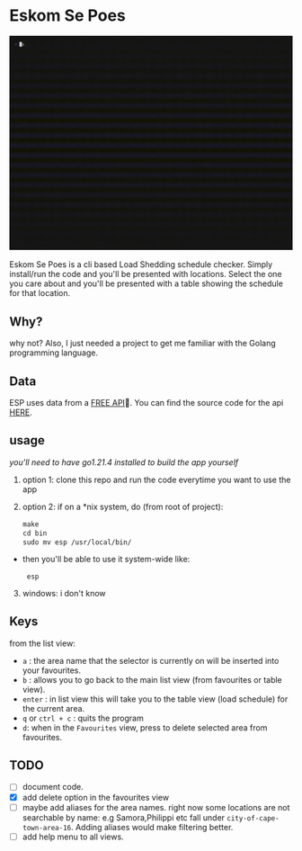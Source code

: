# Eskom Se Poes

![demo image of esp](./img/demo.gif)

Eskom Se Poes is a cli based Load Shedding schedule checker.
Simply install/run the code and you'll be presented with locations. Select the one you care about and you'll be presented with a table showing the schedule for that location.

## Why?
why not?
Also, I just needed a project to get me familiar with the Golang programming language.


## Data
ESP uses data from a [FREE API](https://eskom-calendar-api.shuttleapp.rs/)🐐. You can find the source code for the api [HERE](https://github.com/beyarkay/eskom-calendar-api).

## usage
_you'll need to have go1.21.4 installed to build the app yourself_
1. option 1: clone this repo and run the code everytime you want to use the app

2. option 2: if on a *nix system, do (from root of project):
    ```
    make
    cd bin
    sudo mv esp /usr/local/bin/
    ```
 - then you'll be able to use it system-wide like:
   ```
    esp
   ```


3. windows: i don't know

## Keys
from the list view:
- `a` : the area name that the selector is currently on will be inserted into your favourites.
- `b` : allows you to go back to the main list view (from favourites or table view).
- `enter` : in list view this will take you to the table view (load schedule) for the current area.
- `q` or `ctrl + c` : quits the program
- `d`: when in the `Favourites` view, press to delete selected area from favourites.


## TODO
- [ ] document code.
- [x] add delete option in the favourites view
- [ ] maybe add aliases for the area names. right now some locations are not searchable by name: e.g Samora,Philippi etc
  fall under `city-of-cape-town-area-16`. Adding aliases would make filtering better.
- [ ] add help menu to all views.
